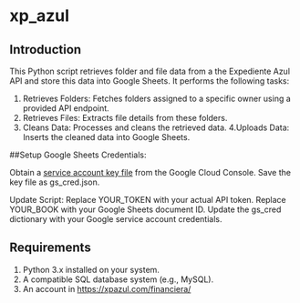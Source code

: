 # xp_azul

## Introduction
This Python script retrieves folder and file data from a the Expediente Azul API and store this data into Google Sheets. It performs the following tasks:
1. Retrieves Folders: Fetches folders assigned to a specific owner using a provided API endpoint.
2. Retrieves Files: Extracts file details from these folders.
3. Cleans Data: Processes and cleans the retrieved data.
4.Uploads Data: Inserts the cleaned data into Google Sheets.

##Setup
Google Sheets Credentials:

Obtain a [service account key file](https://developers.google.com/workspace/guides/create-credentials?hl=en) from the Google Cloud Console.
Save the key file as gs_cred.json.

Update Script:
Replace YOUR_TOKEN with your actual API token.
Replace YOUR_BOOK with your Google Sheets document ID.
Update the gs_cred dictionary with your Google service account credentials.


## Requirements

1. Python 3.x installed on your system.
2. A compatible SQL database system (e.g., MySQL).
3. An account in https://xpazul.com/financiera/
